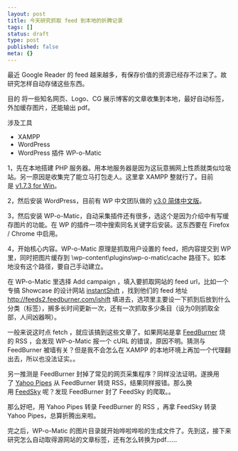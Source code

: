 ```yaml
---
layout: post
title: 今天研究抓取 feed 到本地的折腾记录
tags: []
status: draft
type: post
published: false
meta: {}
---
```

最近 Google Reader 的 feed 越来越多，有保存价值的资源已经存不过来了。故研究怎样自动存储这些东西。

目的
将一些知名网页、Logo、CG 展示博客的文章收集到本地，最好自动标签，外加缓存图片，还能输出 pdf。

涉及工具
<ul>
	<li>XAMPP</li>
	<li>WordPress</li>
	<li>WordPress 插件 WP-o-Matic</li>
</ul>
1，先在本地搭建 PHP 服务器。用本地服务器是因为这玩意搁网上性质就类似垃圾站。另一原因是收集完了能立马打包走人。这里拿 XAMPP 整就行了。目前是 <a href="http://www.apachefriends.org/en/xampp-windows.html">v1.7.3 for Win</a>。

2，然后安装 WordPress，目前有 WP 中文团队做的 <a href="http://wfans.org/blog/2010/06/wordpress-3-0-chinese-version-released/">v3.0 简体中文版</a>。

3，然后安装 WP-o-Matic，自动采集插件还有很多，选这个是因为介绍中有写缓存图片的功能。在 WP 的插件一项中搜索同名关键字后安装。这东西要在 Firefox / Chrome 中启用。

4，开始核心内容。WP-o-Matic 原理是抓取用户设置的 feed，把内容提交到 WP 里，同时把图片缓存到 \wp-content\plugins\wp-o-matic\cache 路径下。如本地没有这个路径，要自己手动建立。

在 WP-o-Matic 里选择 Add campaign ，填入要抓取网站的 feed url，比如一个专搞 Showcase 的设计网站 <a href="http://www.instantshift.com/">instantShift</a> ，找到他们的 feed 地址 http://feeds2.feedburner.com/ishift 填进去，选项里主要设一下抓到后放到什么分类（标签），搁多长时间更新一次，还有一次抓取多少条目（设为0则抓取全部，人间凶器啊）。

一般来说这时点 fetch ，就应该搞到这些文章了。如果网站是拿 <a href="http://feedburner.google.com/">FeedBurner</a> 烧的 RSS ，会发现 WP-o-Matic 报一个 cURL 的错误，原因不明。猜测与 FeedBurner 被墙有关？但是我不会怎么在 XAMPP 的本地环境上再加一个代理翻出去，所以也没法证实。。

另一推测是 FeedBurner 封掉了常见的网页采集程序？同样没法证明。遂换用了 <a href="http://pipes.yahoo.com/pipes/">Yahoo Pipes</a> 从 FeedBurner 转烧 RSS，结果同样报错。那么换用 <a href="http://feed.feedsky.com/">FeedSky</a> 呢？发现 FeedBurner 封了 FeedSky 的爬取。。

那么好吧，用 Yahoo Pipes 转录 FeedBurner 的 RSS ，再拿 FeedSky 转录 Yahoo Pipes，总算折腾出来啦。

完之后，WP-o-Matic 的图片目录就开始哗啦哗啦的生成文件了。先到这，接下来研究怎么自动取得源网站的文章标签，还有怎么转换为pdf……
